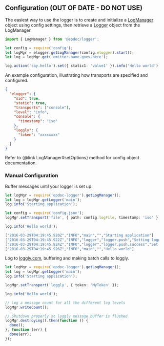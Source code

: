 ## Configuration (OUT OF DATE - DO NOT USE)

The easiest way to use the logger is to create and initialize a [LogManager](./src/log-manager.ts) object using config
settings, then retrieve a [Logger](./src/log-manager.ts) object from the LogManager.

```typescript
import { LogManager } from '@epdoc/logger';

let config = require('config');
let logMgr = elogger.getLogManager(config.elogger).start();
let log = logMgr.get('emitter.name.goes.here');

log.action('say.hello').set({ static1: 'value1' }).info('Hello world');
```

An example configuration, illustrating how transports are specified and configured.

```json
{
  "elogger": {
    "sid": true,
    "static": true,
    "transports": ["console"],
    "level": "info",
    "console": {
      "timestamp": "iso"
    },
    "loggly": {
      "token": "xxxxxxxx"
    }
  }
}
```

Refer to {@link LogManager#setOptions} method for config object documentation.

### Manual Configuration

Buffer messages until your logger is set up.

```typescript
let logMgr = require('epdoc-logger').getLogManager();
let log = logMgr.getLogger('main');
log.info('Starting application');

let config = require('config.json');
logMgr.setTransport('file', { path: config.logFile, timestamp: 'iso' }).start();

log.info('Hello world');
```

```bash
["2016-03-29T04:19:45.920Z","INFO","main","","Starting application"]
["2016-03-29T04:19:45.922Z","INFO","logger","logger.push","Setting logger to File (/path/to/file.log)",{"transport":"File (/path/to/file.log)"}]
["2016-03-29T04:19:45.924Z","INFO","logger","logger.push.success","Set logger to File (/path/to/file.log)",{"transport":"File (/path/to/file.log)"}]
["2016-03-29T04:19:45.926Z","INFO","main","","Hello world"]
```

Log to [loggly.com](http://loggly.com), buffering and making batch calls to loggly.

```typescript
let logMgr = require('epdoc-logger').getLogManager();
let log = logMgr.getLogger('main');
log.info('Starting application');

logMgr.setTransport('loggly', { token: 'MyToken' });

log.info('Hello world');

// log a message count for all the different log levels
logMgr.writeCount();

// Shutdown properly so loggly message buffer is flushed
logMgr.destroying().then(function () {
  done();
}, function (err) {
  done(err);
});
```
